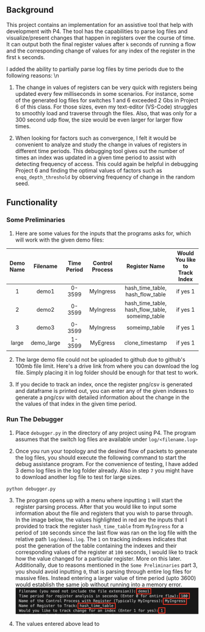 ## Background
This project contains an implementation for an assistive tool that help with development with P4. The tool has the capabilities to parse log files and visualize/present changes that happen in registers over the course of time. It can output both the final register values after `k` seconds of running a flow and the corresponding change of values for any index of the register in the first `k` seconds. 

I added the ability to partially parse log files by time periods due to the following reasons: \n
1) The change in values of registers can be very quick with registers being updated every few milliseconds in some scenarios. For instance, some of the generated log files for switches 1 and 6 exceeded 2 Gbs in Project 6 of this class. For those sizes, even my text-editor (VS-Code) struggles to smoothly load and traverse through the files. Also, that was only for a 300 second udp flow, the size would be even larger for larger flow times.

2) When looking for factors such as convergence, I felt it would be convenient to analyze and study the change in values of registers in different time periods. This debugging tool gives out the number of times an index was updated in a given time period to assist with detecting frequency of access. This could again be helpful in debugging Project 6 and finding the optimal values of factors such as `enqq_depth_threshold` by observing frequency of change in the random seed.

## Functionality

### Some Preliminaries
1. Here are some values for the inputs that the programs asks for, which will work with the given demo files: 

Demo Name |  Filename | Time Period | Control Process | Register Name | Would You like to Track Index
:-------------:|:-------------:|:------------:|:-------------:|:----:|:-------:
1 | demo1 | 0-3599 | MyIngress | hash_time_table, hash_flow_table | if yes 1
2 | demo2 | 0-3599 | MyIngress | hash_time_table, hash_flow_table, someimp_table | if yes 1
3 | demo3 | 0-3599 | MyIngress | someimp_table | if yes 1
large | demo_large | 1-3599 | MyEgress | clone_timestamp | if yes 1

2. The large demo file could not be uploaded to github due to github's 100mb file limit. Here's a drive link from where you can download the log file. Simply placing it in log folder should be enough for that test to work.

3. If you decide to track an index, once the register png/csv is generated and dataframe is printed out, you can enter any of the given indexes to generate a png/csv with detailed information about the change in the the values of that index in the given time period.

### Run The Debugger

1. Place `debugger.py` in the directory of any project using P4. The program assumes that the switch log files are available under `log/<filename.log>`

2. Once you run your topology and the desired flow of packets to generate the log files, you should execute the following command to start the debug assistance program. For the convenience of testing, I have added 3 demo log files in the log folder already. Also in step `7` you might have to download another log file to test for large sizes. 
```
python debugger.py
```

3. The program opens up with a menu where inputting `1` will start the register parsing process. After that you would like to input some information about the file and registers that you wish to parse through. In the image below, the values highlighted in red are the inputs that I provided to track the register `hash_time_table` from `MyIngress` for a period of `100` seconds since the last flow was ran on the log file with the relative path `log/demo1.log`. The `1` on  tracking indexes indicates that post the generation of the table containing the indexes and their corresponding values of the register at `100` seconds, I would like to track how the value changed for a particular register. More on this later. Additionally, due to reasons mentioned in the `Some Preliminaries` part 3, you should avoid inputting `0`, that is parsing through entire log files for massive files. Instead entering a larger value of time period (upto 3600) would establish the same job without running into a memory error.
![](./figures/1.png) 

4. The values entered above lead to 